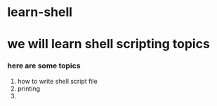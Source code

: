 # learn-shell


# we will learn shell scripting topics
### here are some topics

1. how to write shell script file
2. printing
3. 